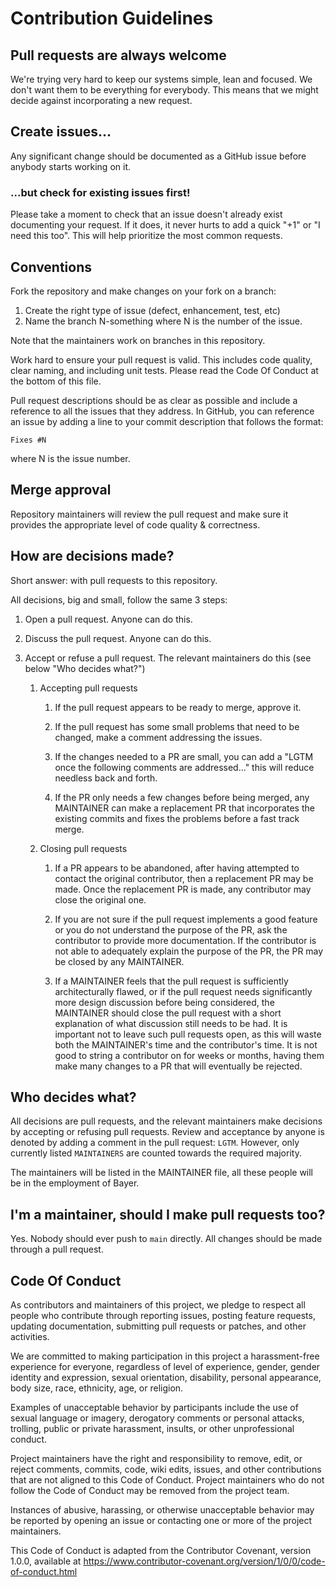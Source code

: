 # Contribution Guidelines

## Pull requests are always welcome

We're trying very hard to keep our systems simple, lean and focused. We don't want them to be everything for everybody. This means that we might decide
against incorporating a new request.


## Create issues...

Any significant change should be documented as a GitHub issue before anybody starts working on it.


### ...but check for existing issues first!

Please take a moment to check that an issue doesn't already exist documenting your request. If it does, it never hurts to add a quick "+1" or "I need this too". This will help prioritize the most common requests.


## Conventions

Fork the repository and make changes on your fork on a branch:

1. Create the right type of issue (defect, enhancement, test, etc)
2. Name the branch N-something where N is the number of the issue.

Note that the maintainers work on branches in this repository.

Work hard to ensure your pull request is valid. This includes code quality, clear naming, and including unit tests. Please read the Code Of Conduct at the bottom of this file.

Pull request descriptions should be as clear as possible and include a reference to all the issues that they address. In GitHub, you can reference an
issue by adding a line to your commit description that follows the format:

  `Fixes #N`

where N is the issue number.


## Merge approval

Repository maintainers will review the pull request and make sure it provides the appropriate level of code quality & correctness. 



## How are decisions made?

Short answer: with pull requests to this repository.

All decisions, big and small, follow the same 3 steps:

1. Open a pull request. Anyone can do this.

2. Discuss the pull request. Anyone can do this.

3. Accept or refuse a pull request. The relevant maintainers do this (see below "Who decides what?")

   1. Accepting pull requests

      1. If the pull request appears to be ready to merge, approve it.

      2. If the pull request has some small problems that need to be changed, make a comment addressing the issues.

      3. If the changes needed to a PR are small, you can add a "LGTM once the following comments are addressed..." this will reduce needless back and forth.

      4. If the PR only needs a few changes before being merged, any MAINTAINER can make a replacement PR that incorporates the existing commits and fixes the problems before a fast track merge.

   2. Closing pull requests

      1. If a PR appears to be abandoned, after having attempted to contact the original contributor, then a replacement PR may be made. Once the replacement PR is made, any contributor may close the original one.

      2. If you are not sure if the pull request implements a good feature or you do not understand the purpose of the PR, ask the contributor to provide more documentation. If the contributor is not able to adequately explain the purpose of the PR, the PR may be closed by any MAINTAINER.

      3. If a MAINTAINER feels that the pull request is sufficiently architecturally flawed, or if the pull request needs significantly more design discussion before being considered, the MAINTAINER should close the pull request with a short explanation of what discussion still needs to be had. It is important not to leave such pull requests open, as this will waste both the MAINTAINER's time and the contributor's time. It is not good to string a contributor on for weeks or months, having them make many changes to a PR that will eventually be rejected.


## Who decides what?

All decisions are pull requests, and the relevant maintainers make decisions by accepting or refusing pull requests. Review and acceptance by anyone is
denoted by adding a comment in the pull request: `LGTM`. However, only currently listed `MAINTAINERS` are counted towards the required majority.

The maintainers will be listed in the MAINTAINER file, all these people will be in the employment of Bayer.


## I'm a maintainer, should I make pull requests too?

Yes. Nobody should ever push to `main` directly. All changes should be made through a pull request.

## Code Of Conduct

As contributors and maintainers of this project, we pledge to respect all people who contribute through reporting issues, posting feature requests, updating documentation, submitting pull requests or patches, and other activities.

We are committed to making participation in this project a harassment-free experience for everyone, regardless of level of experience, gender, gender identity and expression, sexual orientation, disability, personal appearance, body size, race, ethnicity, age, or religion.

Examples of unacceptable behavior by participants include the use of sexual language or imagery, derogatory comments or personal attacks, trolling, public or private harassment, insults, or other unprofessional conduct.

Project maintainers have the right and responsibility to remove, edit, or reject comments, commits, code, wiki edits, issues, and other contributions that are not aligned to this Code of Conduct. Project maintainers who do not follow the Code of Conduct may be removed from the project team.

Instances of abusive, harassing, or otherwise unacceptable behavior may be reported by opening an issue or contacting one or more of the project maintainers.

This Code of Conduct is adapted from the Contributor Covenant, version 1.0.0, available at https://www.contributor-covenant.org/version/1/0/0/code-of-conduct.html